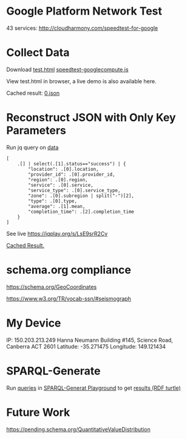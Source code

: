 # Google Platform Network Test
43 services: http://cloudharmony.com/speedtest-for-google

# Collect Data
Download [test.html](test.html) [speedtest-googlecompute.js](speedtest-googlecompute.js) 

View test.html in browser, a live demo is also available here.

Cached result: [0.json](0.json)

# Reconstruct JSON with Only Key Parameters
Run jq query on [data](#collect-data)
```
[
    .[] | select(.[1].status=="success") | {
        "location": .[0].location,
        "provider_id": .[0].provider_id,
        "region": .[0].region,
        "service": .[0].service,
        "service_type": .[0].service_type,
        "zone": .[0].subregion | split("-")[2],
        "type": .[0].type,
        "average": .[1].mean,
        "completion_time": .[2].completion_time
    }
]
```
See live https://jqplay.org/s/LsE9srR2Cv

[Cached Result.](../../jq/gcloud/qos_network.json)

# schema.org compliance

https://schema.org/GeoCoordinates

https://www.w3.org/TR/vocab-ssn/#seismograph

# My Device
IP: 150.203.213.249
Hanna Neumann Building #145, Science Road, Canberra ACT 2601
Latitude: -35.271475
Longitude: 149.121434

# SPARQL-Generate


Run [queries](../../sparql-generate/gcloud/qos_network.rqg)
in [SPARQL-Generat Playground](https://ci.mines-stetienne.fr/sparql-generate/playground.html)
to get [results (RDF turtle)](../sparql-generate/result/gcloud/region.ttl)

# Future Work
https://pending.schema.org/QuantitativeValueDistribution
